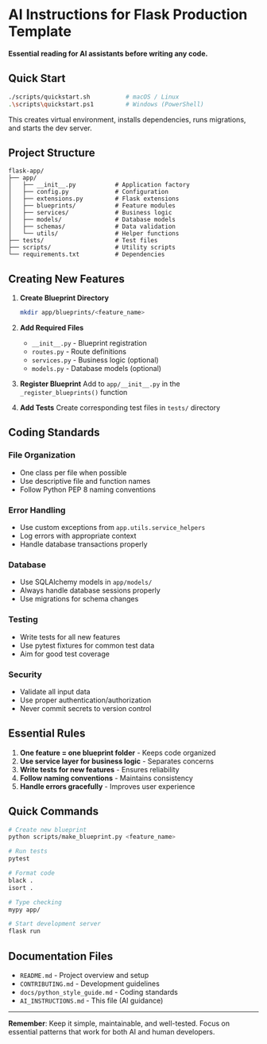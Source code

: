 # AI Instructions for Flask Production Template

**Essential reading for AI assistants before writing any code.**

## Quick Start

```bash
./scripts/quickstart.sh          # macOS / Linux
.\scripts\quickstart.ps1         # Windows (PowerShell)
```

This creates virtual environment, installs dependencies, runs migrations, and starts the dev server.

## Project Structure

```
flask-app/
├── app/
│   ├── __init__.py           # Application factory
│   ├── config.py             # Configuration
│   ├── extensions.py         # Flask extensions
│   ├── blueprints/           # Feature modules
│   ├── services/             # Business logic
│   ├── models/               # Database models
│   ├── schemas/              # Data validation
│   └── utils/                # Helper functions
├── tests/                    # Test files
├── scripts/                  # Utility scripts
└── requirements.txt          # Dependencies
```

## Creating New Features

1. **Create Blueprint Directory**
   ```bash
   mkdir app/blueprints/<feature_name>
   ```

2. **Add Required Files**
   - `__init__.py` - Blueprint registration
   - `routes.py` - Route definitions
   - `services.py` - Business logic (optional)
   - `models.py` - Database models (optional)

3. **Register Blueprint**
   Add to `app/__init__.py` in the `_register_blueprints()` function

4. **Add Tests**
   Create corresponding test files in `tests/` directory

## Coding Standards

### File Organization
- One class per file when possible
- Use descriptive file and function names
- Follow Python PEP 8 naming conventions

### Error Handling
- Use custom exceptions from `app.utils.service_helpers`
- Log errors with appropriate context
- Handle database transactions properly

### Database
- Use SQLAlchemy models in `app/models/`
- Always handle database sessions properly
- Use migrations for schema changes

### Testing
- Write tests for all new features
- Use pytest fixtures for common test data
- Aim for good test coverage

### Security
- Validate all input data
- Use proper authentication/authorization
- Never commit secrets to version control

## Essential Rules

1. **One feature = one blueprint folder** - Keeps code organized
2. **Use service layer for business logic** - Separates concerns
3. **Write tests for new features** - Ensures reliability
4. **Follow naming conventions** - Maintains consistency
5. **Handle errors gracefully** - Improves user experience

## Quick Commands

```bash
# Create new blueprint
python scripts/make_blueprint.py <feature_name>

# Run tests
pytest

# Format code
black .
isort .

# Type checking
mypy app/

# Start development server
flask run
```

## Documentation Files

- `README.md` - Project overview and setup
- `CONTRIBUTING.md` - Development guidelines
- `docs/python_style_guide.md` - Coding standards
- `AI_INSTRUCTIONS.md` - This file (AI guidance)

---

**Remember**: Keep it simple, maintainable, and well-tested. Focus on essential patterns that work for both AI and human developers.
